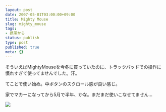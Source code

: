 ```yaml
---
layout: post
date: 2007-05-01T03:00:00+09:00
title: Mighty Mouse
slug: mighty_mouse
tags:
- 携帯から
status: publish
type: post
published: true
meta: {}
---
```

<div class="caption">そういえばMightyMouseを今冬に買っていたのに、トラックパッドでの操作に慣れすぎて使ってませんでした。汗。

てことで使い始め。中ボタンのスクロール感が良い感じ。

家でマカーになってから5月で半年、かな。まだまだ使いこなせてません…</div>
<div class="photo"><img src="http://wo.skr.jp/images/uploads/blog-photo-1177951755.83-0.jpg" /></div>
